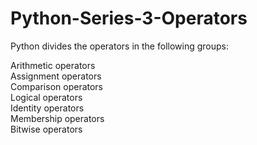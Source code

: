 # Python-Series-3-Operators

Python divides the operators in the following groups:

Arithmetic operators<br>
Assignment operators<br>
Comparison operators<br>
Logical operators<br>
Identity operators<br>
Membership operators<br>
Bitwise operators<br>

